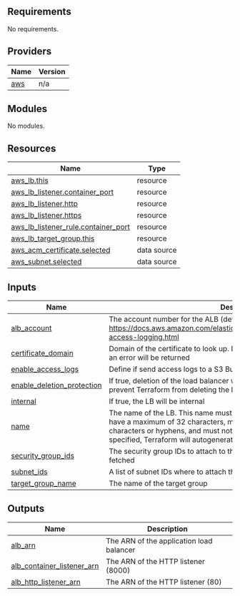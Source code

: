 <!-- BEGIN_TF_DOCS -->
## Requirements

No requirements.

## Providers

| Name | Version |
|------|---------|
| <a name="provider_aws"></a> [aws](#provider\_aws) | n/a |

## Modules

No modules.

## Resources

| Name | Type |
|------|------|
| [aws_lb.this](https://registry.terraform.io/providers/hashicorp/aws/latest/docs/resources/lb) | resource |
| [aws_lb_listener.container_port](https://registry.terraform.io/providers/hashicorp/aws/latest/docs/resources/lb_listener) | resource |
| [aws_lb_listener.http](https://registry.terraform.io/providers/hashicorp/aws/latest/docs/resources/lb_listener) | resource |
| [aws_lb_listener.https](https://registry.terraform.io/providers/hashicorp/aws/latest/docs/resources/lb_listener) | resource |
| [aws_lb_listener_rule.container_port](https://registry.terraform.io/providers/hashicorp/aws/latest/docs/resources/lb_listener_rule) | resource |
| [aws_lb_target_group.this](https://registry.terraform.io/providers/hashicorp/aws/latest/docs/resources/lb_target_group) | resource |
| [aws_acm_certificate.selected](https://registry.terraform.io/providers/hashicorp/aws/latest/docs/data-sources/acm_certificate) | data source |
| [aws_subnet.selected](https://registry.terraform.io/providers/hashicorp/aws/latest/docs/data-sources/subnet) | data source |

## Inputs

| Name | Description | Type | Default | Required |
|------|-------------|------|---------|:--------:|
| <a name="input_alb_account"></a> [alb\_account](#input\_alb\_account) | The account number for the ALB (default is set for eu-central-1). See https://docs.aws.amazon.com/elasticloadbalancing/latest/application/enable-access-logging.html | `string` | `"054676820928"` | no |
| <a name="input_certificate_domain"></a> [certificate\_domain](#input\_certificate\_domain) | Domain of the certificate to look up. If no certificate is found with this name, an error will be returned | `string` | `""` | no |
| <a name="input_enable_access_logs"></a> [enable\_access\_logs](#input\_enable\_access\_logs) | Define if send access logs to a S3 Bucket | `bool` | `true` | no |
| <a name="input_enable_deletion_protection"></a> [enable\_deletion\_protection](#input\_enable\_deletion\_protection) | If true, deletion of the load balancer will be disabled via the AWS API. This will prevent Terraform from deleting the load balancer. Defaults to false | `bool` | `false` | no |
| <a name="input_internal"></a> [internal](#input\_internal) | If true, the LB will be internal | `bool` | `true` | no |
| <a name="input_name"></a> [name](#input\_name) | The name of the LB. This name must be unique within your AWS account, can have a maximum of 32 characters, must contain only alphanumeric characters or hyphens, and must not begin or end with a hyphen. If not specified, Terraform will autogenerate a name beginning with tf-lb | `string` | n/a | yes |
| <a name="input_security_group_ids"></a> [security\_group\_ids](#input\_security\_group\_ids) | The security group IDs to attach to the ALB, if empty the default one will be fetched | `list(string)` | `""` | no |
| <a name="input_subnet_ids"></a> [subnet\_ids](#input\_subnet\_ids) | A list of subnet IDs where to attach the ALB | `list(string)` | n/a | yes |
| <a name="input_target_group_name"></a> [target\_group\_name](#input\_target\_group\_name) | The name of the target group | `string` | n/a | yes |

## Outputs

| Name | Description |
|------|-------------|
| <a name="output_alb_arn"></a> [alb\_arn](#output\_alb\_arn) | The ARN of the application load balancer |
| <a name="output_alb_container_listener_arn"></a> [alb\_container\_listener\_arn](#output\_alb\_container\_listener\_arn) | The ARN of the HTTP listener (8000) |
| <a name="output_alb_http_listener_arn"></a> [alb\_http\_listener\_arn](#output\_alb\_http\_listener\_arn) | The ARN of the HTTP listener (80) |
<!-- END_TF_DOCS -->